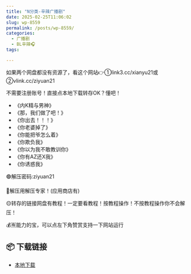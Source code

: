 ```yaml
---
title: "N分类-辛辣广播剧"
date: 2025-02-25T11:06:02
slug: wp-8559
permalink: /posts/wp-8559/
categories:
  - 广播剧
  - BL辛辣🎧
tags:

---
```


如果两个网盘都没有资源了，看这个网站👉①link3.cc/xianyu21或②vlink.cc/ziyuan21

不需要注册账号！直接点本地下载转存OK？懂吧！

*   《内K精与男神》
*   《那，我们做了吧！》
*   《你出去！！！》
*   《你老婆掉了》
*   《你能把爷怎么着》
*   《你欺负我》
*   《你以为我不敢教训你》
*   《你有AZ还X我》
*   《你诱惑我》

🟢解压密码:ziyuan21

🔵解压用解压专家！(应用商店有)

🟡转存的链接网盘有教程！一定要看教程！按教程操作！不按教程操作你不会解压！

💰🈶能力的宝，可以点左下角赞赏支持一下网站运行

## 📦 下载链接
- [本地下载](https://blziyuan21.com/pay-download/8559?key=d5ebde3078&down_id=0)

